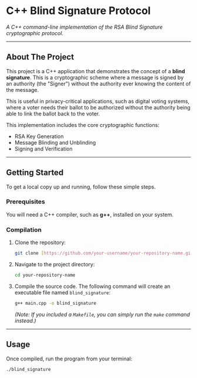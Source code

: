 # C++ Blind Signature Protocol

*A C++ command-line implementation of the RSA Blind Signature cryptographic protocol.*

---

## About The Project

This project is a C++ application that demonstrates the concept of a **blind signature**. This is a cryptographic scheme where a message is signed by an authority (the "Signer") without the authority ever knowing the content of the message.

This is useful in privacy-critical applications, such as digital voting systems, where a voter needs their ballot to be authorized without the authority being able to link the ballot back to the voter.

This implementation includes the core cryptographic functions:
* RSA Key Generation
* Message Blinding and Unblinding
* Signing and Verification

---

## Getting Started

To get a local copy up and running, follow these simple steps.

### Prerequisites

You will need a C++ compiler, such as **g++**, installed on your system.

### Compilation

1.  Clone the repository:
    ```sh
    git clone [https://github.com/your-username/your-repository-name.git](https://github.com/your-username/your-repository-name.git)
    ```
2.  Navigate to the project directory:
    ```sh
    cd your-repository-name
    ```
3.  Compile the source code. The following command will create an executable file named `blind_signature`:
    ```sh
    g++ main.cpp -o blind_signature
    ```
    *(Note: If you included a `Makefile`, you can simply run the `make` command instead.)*

---

## Usage

Once compiled, run the program from your terminal:
```sh
./blind_signature